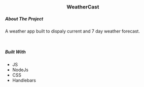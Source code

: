 <h3 align="center">WeatherCast</h3>
<!-- ABOUT THE PROJECT -->
<h5> About The Project </h5>
<p>A weather app built to dispaly current and 7 day weather forecast.</p>
</br>

<h5>Built With</h5>

* JS
* NodeJs
* CSS
* Handlebars
